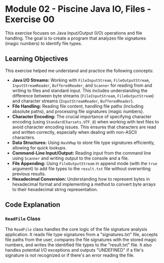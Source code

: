 # Module 02 - Piscine Java IO, Files - Exercise 00

This exercise focuses on Java Input/Output (I/O) operations and file handling. The goal is to create a program that analyzes file signatures (magic numbers) to identify file types.

## Learning Objectives

This exercise helped me understand and practice the following concepts:

*   **Java I/O Streams:** Working with `FileInputStream`, `FileOutputStream`, `InputStreamReader`, `BufferedReader`, and `Scanner` for reading from and writing to files and standard input.  This includes understanding the difference between byte streams (`FileInputStream`, `FileOutputStream`) and character streams (`InputStreamReader`, `BufferedReader`).
*   **File Handling:** Reading file content, handling file paths (including absolute paths), and processing file signatures (magic numbers).
*   **Character Encoding:** The crucial importance of specifying character encoding (using `StandardCharsets.UTF_8`) when working with text files to avoid character encoding issues.  This ensures that characters are read and written correctly, especially when dealing with non-ASCII characters.
*   **Data Structures:** Using `HashMap` to store file type signatures efficiently, allowing for quick lookups.
*   **Command-Line Input/Output:** Reading input from the command line using `Scanner` and writing output to the console and a file.
*   **File Appending:** Using `FileOutputStream` in append mode (with the `true` argument) to add file types to the `result.txt` file without overwriting previous results.
*   **Hexadecimal Conversion:** Understanding how to represent bytes in hexadecimal format and implementing a method to convert byte arrays to their hexadecimal string representation.

## Code Explanation

### `ReadFile` Class

The `ReadFile` class handles the core logic of the file signature analysis application. It reads file type signatures from a "signatures.txt" file, accepts file paths from the user, compares the file signatures with the stored magic numbers, and writes the identified file types to the "result.txt" file.  It also handles potential I/O exceptions and outputs "UNDEFINED" if a file's signature is not recognized or if there's an error reading the file.
